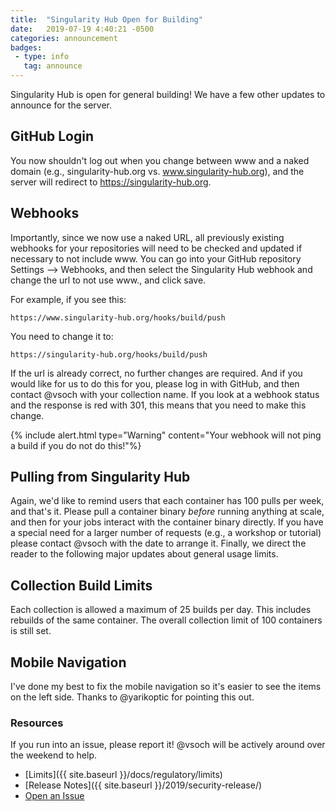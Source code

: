 ```yaml
---
title:  "Singularity Hub Open for Building"
date:   2019-07-19 4:40:21 -0500
categories: announcement
badges:
 - type: info
   tag: announce
---
```


Singularity Hub is open for general building! We have a few other updates to announce for the server.

## GitHub Login

You now shouldn't log out when you change between www and a naked domain (e.g.,
singularity-hub.org vs. www.singularity-hub.org), and the server will redirect
to https://singularity-hub.org.

## Webhooks

Importantly, since we now use a naked URL, all previously existing webhooks for your repositories
will need to be checked and updated if necessary to not include www. You can go into your GitHub repository Settings --> Webhooks, and then select the Singularity Hub webhook and change the url to not use www.,
and click save. 

<!--more--> 

For example, if you see this:

```
https://www.singularity-hub.org/hooks/build/push
```

You need to change it to:

```
https://singularity-hub.org/hooks/build/push
```

If the url is already correct, no further changes are required. And if 
you would like for us to do this for you, please
log in with GitHub, and then contact @vsoch with your collection name.
If you look at a webhook status and the response is red with 301, 
this means that you need to make this change.

{% include alert.html type="Warning" content="Your webhook will not ping a build if you do not do this!"%}

## Pulling from Singularity Hub

Again, we'd like to remind users that each container has 100 pulls per week, and that's
it. Please pull a container binary _before_ running anything at scale, and then
for your jobs interact with the container binary directly. If you have a special need
for a larger number of requests (e.g., a workshop or tutorial) please contact @vsoch
with the date to arrange it. Finally, we direct the reader to the following major 
updates about general usage limits.

## Collection Build Limits

Each collection is allowed a maximum of 25 builds per day. This includes rebuilds
of the same container. The overall collection limit of 100 containers is still set.

## Mobile Navigation

I've done my best to fix the mobile navigation so it's easier to see the items
on the left side. Thanks to @yarikoptic for pointing this out.

### Resources

If you run into an issue, please report it! @vsoch will be actively around
over the weekend to help.

 - [Limits]({{ site.baseurl }}/docs/regulatory/limits)
 - [Release Notes]({{ site.baseurl }}/2019/security-release/)
 - [Open an Issue](https://www.github.com/singularityhub/singularityhub.github.io/issues)
